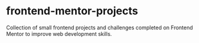 # frontend-mentor-projects
Collection of small frontend projects and challenges completed on Frontend Mentor to improve web development skills.
